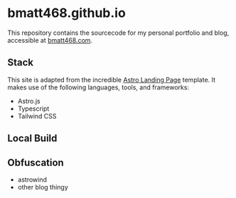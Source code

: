 # bmatt468.github.io

This repository contains the sourcecode for my personal portfolio and blog, accessible at [bmatt468.com](https://www.bmatt468.com).

## Stack

This site is adapted from the incredible [Astro Landing Page](https://github.com/mhyfritz/astro-landing-page) template. It makes use of the following languages, tools, and frameworks:

- Astro.js
- Typescript
- Tailwind CSS

## Local Build

## Obfuscation

- astrowind
- other blog thingy
